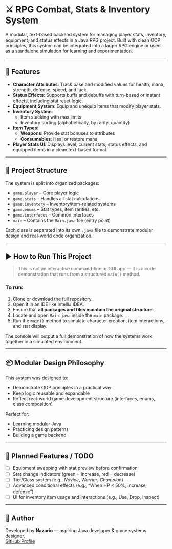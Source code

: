 # ⚔️ RPG Combat, Stats & Inventory System

A modular, text-based backend system for managing player stats, inventory, equipment, and status effects in a Java RPG project. Built with clean OOP principles, this system can be integrated into a larger RPG engine or used as a standalone simulation for learning and experimentation.

---

## 🔧 Features

- **Character Attributes**: Track base and modified values for health, mana, strength, defense, speed, and luck.
- **Status Effects**: Supports buffs and debuffs with turn-based or instant effects, including stat reset logic.
- **Equipment System**: Equip and unequip items that modify player stats.
- **Inventory System**:
  - Item stacking with max limits
  - Inventory sorting (alphabetically, by rarity, quantity)
- **Item Types**:
  - **Weapons**: Provide stat bonuses to attributes
  - **Consumables**: Heal or restore mana
- **Player Stats UI**: Displays level, current stats, status effects, and equipped items in a clean text-based format.

---

## 📁 Project Structure

The system is split into organized packages:
- `game.player` – Core player logic
- `game.stats` – Handles all stat calculations
- `game.inventory` – Inventory/item-related systems
- `game.enums` – Stat types, item rarities, etc.
- `game.interfaces` – Common interfaces
- `main` – Contains the `Main.java` file (entry point)

Each class is separated into its own `.java` file to demonstrate modular design and real-world code organization.

---

## ▶️ How to Run This Project

> This is not an interactive command-line or GUI app — it is a code demonstration that runs from a structured `main()` method.

### To run:

1. Clone or download the full repository.
2. Open it in an IDE like IntelliJ IDEA.
3. Ensure that **all packages and files maintain the original structure**.
4. Locate and open `Main.java` inside the `main` package.
5. Run the `main()` method to simulate character creation, item interactions, and stat display.

The console will output a full demonstration of how the systems work together in a simulated environment.

---

## 📦 Modular Design Philosophy

This system was designed to:
- Demonstrate OOP principles in a practical way
- Keep logic reusable and expandable
- Reflect real-world game development structure (interfaces, enums, class composition)

Perfect for:
- Learning modular Java
- Practicing design patterns
- Building a game backend

---

## 🔮 Planned Features / TODO

- [ ] Equipment swapping with stat preview before confirmation
- [ ] Stat change indicators (green = increase, red = decrease)
- [ ] Tier/Class system (e.g., *Novice*, *Warrior*, *Champion*)
- [ ] Advanced conditional effects (e.g., “When HP < 50%, increase defense”)
- [ ] UI for inventory item usage and interactions (e.g., Use, Drop, Inspect)

---

## 👤 Author

Developed by **Nazario** — aspiring Java developer & game systems designer.  
[GitHub Profile](https://github.com/GNazario180)

